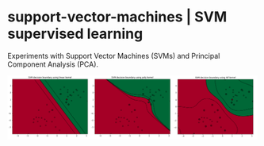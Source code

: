 # support-vector-machines | SVM supervised learning

Experiments with Support Vector Machines (SVMs) and Principal Component Analysis (PCA).

![Support Vector Machines](svm.png)

